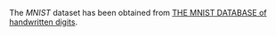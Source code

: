 The *MNIST* dataset has been obtained from
[THE MNIST DATABASE of handwritten digits](http://yann.lecun.com/exdb/mnist/).
